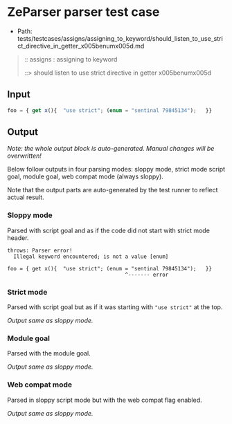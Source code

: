 # ZeParser parser test case

- Path: tests/testcases/assigns/assigning_to_keyword/should_listen_to_use_strict_directive_in_getter_x005benumx005d.md

> :: assigns : assigning to keyword
>
> ::> should listen to use strict directive in getter x005benumx005d

## Input

`````js
foo = { get x(){  "use strict"; (enum = "sentinal 79845134");   }}
`````

## Output

_Note: the whole output block is auto-generated. Manual changes will be overwritten!_

Below follow outputs in four parsing modes: sloppy mode, strict mode script goal, module goal, web compat mode (always sloppy).

Note that the output parts are auto-generated by the test runner to reflect actual result.

### Sloppy mode

Parsed with script goal and as if the code did not start with strict mode header.

`````
throws: Parser error!
  Illegal keyword encountered; is not a value [enum]

foo = { get x(){  "use strict"; (enum = "sentinal 79845134");   }}
                                      ^------- error
`````

### Strict mode

Parsed with script goal but as if it was starting with `"use strict"` at the top.

_Output same as sloppy mode._

### Module goal

Parsed with the module goal.

_Output same as sloppy mode._

### Web compat mode

Parsed in sloppy script mode but with the web compat flag enabled.

_Output same as sloppy mode._
